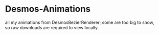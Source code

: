 # Desmos-Animations
all my animations from DesmosBezierRenderer; some are too big to show, so raw downloads are required to view locally.
